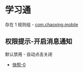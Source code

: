 # 学习通

存在 1 规则组 - [com.chaoxing.mobile](/src/apps/com.chaoxing.mobile.ts)

## 权限提示-开启消息通知

默认禁用 - 自动点击关闭

- [快照-0](https://i.gkd.li/import/13197374)
